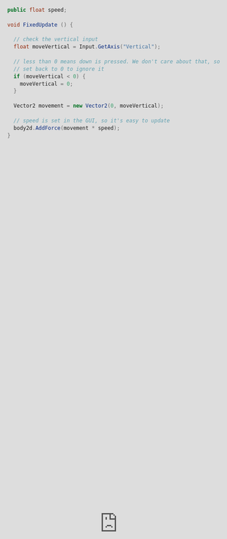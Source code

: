 extends: default.liquid

title: Adding a player and handling input
date: 11 Mar 2017 12:00:00 +0000
description: Being able to interact with the game is usually a good idea.
slug: adding-player-and-handling-input
---

Generally, games involve a player being able to interact with things, and our fish game was completely lacking these. First things first: a player character is now in the game:

![The player character](/img/player.png)

Lovely, isn't it? The player character is just a rectangle; this will probably be very similar in the final game since you need to be able to see if you're over the fish, and this is nice and thin at the moment.

The player needs to be able to move up and down to chase the fish, so we now have basic keyboard controls (just the up key). Gravity will pull the player down, so you can't directly control your height - you can move up the screen, but will have to rely on gravity if the fish moves down the screen. This adds a bit of challenge: if you could precisely move up and down the screen, it would be far too easy to keep your avatar over the target.

For phones keyboard controls will be replaced with tap to move up, and this one-key approach should make changing key-bindings easier in the future.

<div class="video">
  <iframe src='https://gfycat.com/ifr/PersonalTintedBlackfly' frameborder='0' scrolling='no' width='100%' height='100%' style='position:absolute;top:0;left:0;' allowfullscreen></iframe>
</div>

Actually moving the player component is pretty simple - add a 2D body object to the component, which means forces can be applied to the component, and then in the update function check whether the vertical axis input is pressed. If so, then apply upward force to the component, so the player accelerates upwards while the button is pressed. The down arrow input is ignored - the player can only apply upwards force, and will have to rely on gravity to pull them back down.

```cs
public float speed;

void FixedUpdate () {

  // check the vertical input
  float moveVertical = Input.GetAxis("Vertical");

  // less than 0 means down is pressed. We don't care about that, so
  // set back to 0 to ignore it
  if (moveVertical < 0) {
    moveVertical = 0;
  }

  Vector2 movement = new Vector2(0, moveVertical);

  // speed is set in the GUI, so it's easy to update
  body2d.AddForce(movement * speed);
}
```

Now we can move up the screen by pressing a button, and the gravity will gradually pull the player back down when the button isn't pressed.

